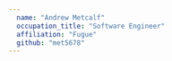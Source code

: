 ```yaml
---
  name: "Andrew Metcalf"
  occupation_title: "Software Engineer"
  affiliation: "Fugue"
  github: "met5678"
---
```

